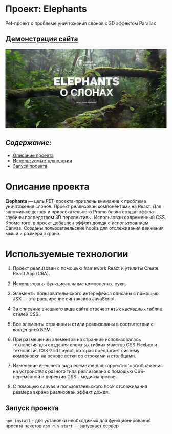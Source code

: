 # Проект: Elephants

Pet-проект о проблеме уничтожения слонов с 3D эффектом Parallax

## [Демонстрация сайта]()

![Превью проекта](./src/images/elephants-preview.JPG)

## ***Содержание:***
- [Описание проекта](#Description)
- [Используемые технологии](#Technologies)
- [Запуск проекта](#Instructions)


# Описание проекта <a name="Description"></a>

**Elephants** — цель PET-проекта-привлечь внимание к проблеме уничтожения слонов. Проект реализован компонентами на React. Для запоминающегося и привлекательного Promo блока создан эффект глубины посредством 3D перспективы. Использован современный CSS. Кроме того, в проект добавлен эффект дождя с использованием Canvas. Созданы пользовтаельские hooks для отслеживания движения мыши и размера экрана.

# Используемые технологии <a name="Technologies"></a>

1. Проект реализован с помощью framework React и утилиты Create React App (CRA).

2. Использованы функциоанльные компоненты, хуки.

3. Элементы пользовательнского интерефейса описаны с помощью JSX — это расширение синтаксиса JavaScript.

4. За описание внешнего вида сайта отвечает язык каскадных таблиц стилей CSS.

5. Все элементы страницы и стили реализованы в соответствии с концепцией БЭМ.

7. При размещении элементов на странице использовалась технология для создания сложных гибких макетов CSS Flexbox и технология CSS Grid Layout, которая предлагает систему компоновки на основе сетки со строками и столбцами.

8. Изменение внешнего вида элемнтов для корректного отображения на устройствах разного типа реализовано с помощью CSS-переменной и директив CSS - медиазапросов.

9. C помощью canvas и пользовтаельского hook отслеживания размера экрана реализован эффект дождя.

##  Запуск проекта <a name="Instructions"></a>

`npm install` - для установки необходимых для функционирования проекта пакетов
`npm run start` — запускает сервер


